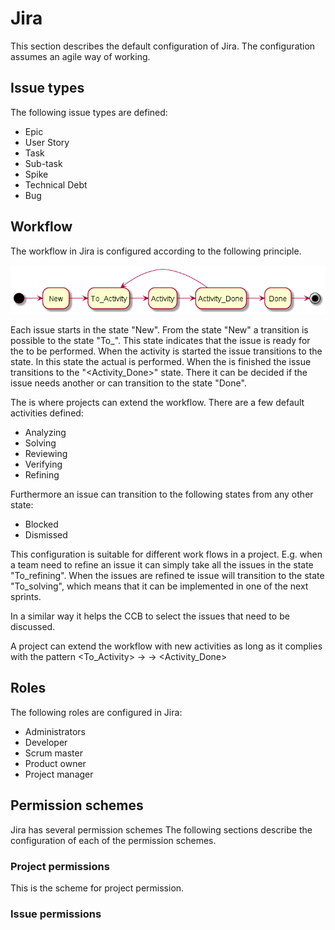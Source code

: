 # Jira
This section describes the default configuration of Jira.
The configuration assumes an agile way of working.

## Issue types
The following issue types are defined:
* Epic
* User Story
* Task
* Sub-task
* Spike
* Technical Debt
* Bug

## Workflow
The workflow in Jira is configured according to the following principle.

![workflow](./workflow.png)

Each issue starts in the state "New". From the state "New" a transition
is possible to the state "To_<Activity>". This state indicates that
the issue is ready for the <Activity> to be performed. When the activity
is started the issue transitions to the <Activity> state. In this state
the actual <Activity> is performed. When the <Activity> is finished the
issue transitions to the "<Activity_Done>" state. There it can be decided
if the issue needs another <Activity> or can transition to the state "Done".

The <Activity> is where projects can extend the workflow. There are a
few default activities defined:
* Analyzing
* Solving
* Reviewing
* Verifying
* Refining

Furthermore an issue can transition to the following states from any
other state:
* Blocked
* Dismissed

This configuration is suitable for different work flows in a project.
E.g. when a team need to refine an issue it can simply take all the issues
in the state "To_refining". When the issues are refined te issue will
transition to the state "To_solving", which means that it can be implemented
in one of the next sprints.

In a similar way it helps the CCB to select the issues that need to be
discussed.

A project can extend the workflow with new activities as long as it
complies with the pattern <To_Activity> -> <Activity> -> <Activity_Done>

## Roles
The following roles are configured in Jira:
* Administrators
* Developer
* Scrum master
* Product owner
* Project manager


## Permission schemes
Jira has several permission schemes
The following sections describe the configuration of each of the
permission schemes.

### Project permissions
This is the scheme for project permission.

### Issue permissions


